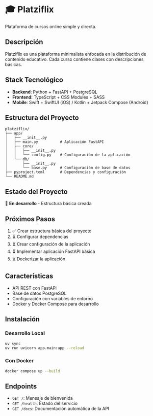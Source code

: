 # 🎓 Platziflix

Plataforma de cursos online simple y directa.

## Descripción

Platziflix es una plataforma minimalista enfocada en la distribución de contenido educativo. Cada curso contiene clases con descripciones básicas.

## Stack Tecnológico

- **Backend**: Python + FastAPI + PostgreSQL
- **Frontend**: TypeScript + CSS Modules + SASS
- **Mobile**: Swift + SwiftUI (iOS) / Kotlin + Jetpack Compose (Android)

## Estructura del Proyecto

```
platziflix/
├── app/
│   ├── __init__.py
│   ├── main.py          # Aplicación FastAPI
│   ├── core/
│   │   ├── __init__.py
│   │   └── config.py    # Configuración de la aplicación
│   └── db/
│       ├── __init__.py
│       └── base.py      # Configuración de base de datos
├── pyproject.toml       # Dependencias y configuración
└── README.md
```

## Estado del Proyecto

🚧 **En desarrollo** - Estructura básica creada

## Próximos Pasos

1. ✅ Crear estructura básica del proyecto
2. ⏳ Configurar dependencias
3. ⏳ Crear configuración de la aplicación
4. ⏳ Implementar aplicación FastAPI básica
5. ⏳ Dockerizar la aplicación

## Características

- API REST con FastAPI
- Base de datos PostgreSQL
- Configuración con variables de entorno
- Docker y Docker Compose para desarrollo

## Instalación

### Desarrollo Local

```bash
uv sync
uv run uvicorn app.main:app --reload
```

### Con Docker

```bash
docker compose up --build
```

## Endpoints

- `GET /`: Mensaje de bienvenida
- `GET /health`: Estado del servicio
- `GET /docs`: Documentación automática de la API 